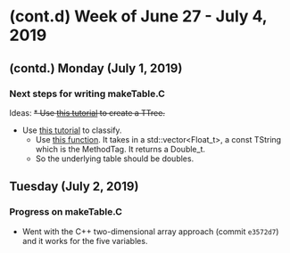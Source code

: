 # (cont.d) Week of June 27 - July 4, 2019

## (contd.) Monday (July 1, 2019)

### Next steps for writing makeTable.C

Ideas: 
~~* Use [this tutorial](https://root.cern.ch/root/html/tutorials/tree/tree1.C.html) to create a TTree.~~
* Use [this tutorial](https://root.cern.ch/root/html608/TMVAClassificationCategoryApplication_8C.html) to classify. 
  * Use [this function](https://root.cern.ch/root/html608/classTMVA_1_1Reader.html#a209436a06ae04b848c9ac98b367e0dd6). It takes in a std::vector<Float_t>, a const TString which is the MethodTag. It returns a Double_t.
  * So the underlying table should be doubles.

## Tuesday (July 2, 2019)

### Progress on makeTable.C

- Went with the C++ two-dimensional array approach (commit `e3572d7`) and it works for the five variables.
